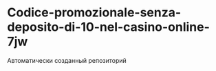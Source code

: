 # Codice-promozionale-senza-deposito-di-10-nel-casino-online-7jw
Автоматически созданный репозиторий
